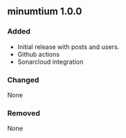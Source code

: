 ## minumtium 1.0.0
### Added
- Initial release with posts and users.
- Github actions
- Sonarcloud integration

### Changed
None

### Removed
None